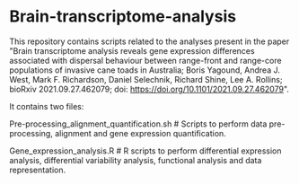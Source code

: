 # Brain-transcriptome-analysis

This repository contains scripts related to the analyses present in the paper "Brain transcriptome analysis reveals gene expression differences associated with dispersal behaviour between range-front and range-core populations of invasive cane toads in Australia; Boris Yagound, Andrea J. West, Mark F. Richardson, Daniel Selechnik, Richard Shine, Lee A. Rollins; bioRxiv 2021.09.27.462079; doi: https://doi.org/10.1101/2021.09.27.462079".

It contains two files:

Pre-processing_alignment_quantification.sh # Scripts to perform data pre-processing, alignment and gene expression quantification.

Gene_expression_analysis.R # R scripts to perform differential expression analysis, differential variability analysis, functional analysis and data representation.
